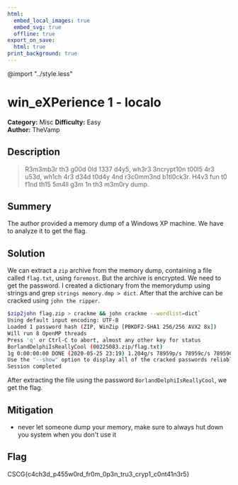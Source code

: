 ```yaml
---
html:
  embed_local_images: true
  embed_svg: true
  offline: true
export_on_save:
  html: true
print_background: true
---
```

@import "../style.less"

# win_eXPerience 1 - localo


**Category:** Misc
**Difficulty:** Easy        
**Author:** TheVamp

## Description
>R3m3mb3r th3 g00d 0ld 1337 d4y5, wh3r3 3ncrypt10n t00l5 4r3 u53d, wh1ch 4r3 d34d t0d4y 4nd r3c0mm3nd b1tl0ck3r. H4v3 fun t0 f1nd th15 5m4ll g3m 1n th3 m3m0ry dump.
## Summery
The author provided a memory dump of a Windows XP machine.
We have to analyze it to get the flag.

## Solution
We can extract a `zip` archive from the memory dump, containing a file called `flag.txt`,  using `foremost`. But the archive is encrypted.
We need to get the password. I created a dictionary from the memorydump using strings and grep `strings memory.dmp > dict`. After that the archive can be cracked using `john the ripper`. 
```bash
$zip2john flag.zip > crackme && john crackme --wordlist=dict`
Using default input encoding: UTF-8
Loaded 1 password hash (ZIP, WinZip [PBKDF2-SHA1 256/256 AVX2 8x])
Will run 8 OpenMP threads
Press 'q' or Ctrl-C to abort, almost any other key for status
BorlandDelphiIsReallyCool (00225083.zip/flag.txt)
1g 0:00:00:00 DONE (2020-05-25 23:19) 1.204g/s 78959p/s 78959c/s 78959C/s ...OOOOOOOqqqqqq..X_^]
Use the "--show" option to display all of the cracked passwords reliably
Session completed
```
After extracting the file using the password `BorlandDelphiIsReallyCool`, we get the flag.

## Mitigation
- never let someone dump your memory, make sure to always hut down you system when you don't use it

## Flag
CSCG{c4ch3d_p455w0rd_fr0m_0p3n_tru3_cryp1_c0nt41n3r5}